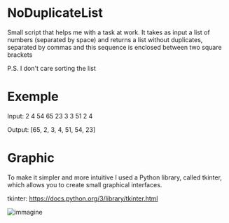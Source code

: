 # NoDuplicateList
Small script that helps me with a task at work.
It takes as input a list of numbers (separated by space) and returns a list without duplicates, separated by commas and this sequence is enclosed between two square brackets

P.S. I don't care sorting the list 

# Exemple
Input: 2 4 54 65 23 3 3 51 2 4 

Output: [65, 2, 3, 4, 51, 54, 23]

# Graphic 
To make it simpler and more intuitive I used a Python library, called tkinter, which allows you to create small graphical interfaces.

tkinter: https://docs.python.org/3/library/tkinter.html


![immagine](https://github.com/EhyMaik97/NoDuplicateList/assets/35401851/6175bc54-7438-4241-a177-a574c6e84ec2)

